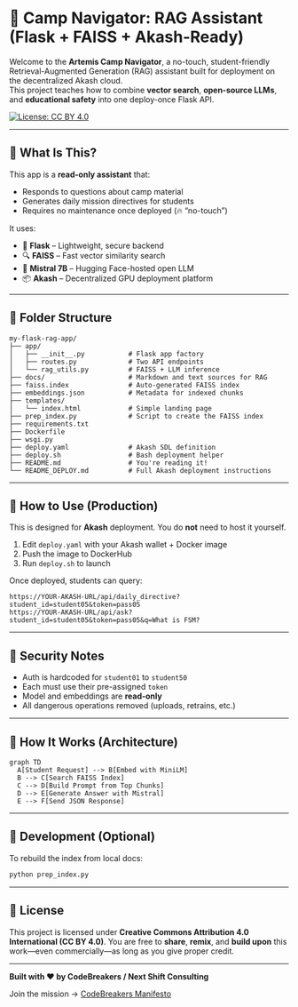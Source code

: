 # 🧭 Camp Navigator: RAG Assistant (Flask + FAISS + Akash-Ready)

Welcome to the **Artemis Camp Navigator**, a no-touch, student-friendly Retrieval-Augmented Generation (RAG) assistant built for deployment on the decentralized Akash cloud.  
This project teaches how to combine **vector search**, **open-source LLMs**, and **educational safety** into one deploy-once Flask API.

[![License: CC BY 4.0](https://img.shields.io/badge/License-CC%20BY%204.0-lightgrey.svg)](https://creativecommons.org/licenses/by/4.0/)

---

## 🧠 What Is This?

This app is a **read-only assistant** that:
- Responds to questions about camp material
- Generates daily mission directives for students
- Requires no maintenance once deployed (🔥 “no-touch”)

It uses:
- 🧱 **Flask** – Lightweight, secure backend
- 🔍 **FAISS** – Fast vector similarity search
- 🤖 **Mistral 7B** – Hugging Face-hosted open LLM
- 📦 **Akash** – Decentralized GPU deployment platform

---

## 📁 Folder Structure

```
my-flask-rag-app/
├── app/
│   ├── __init__.py           # Flask app factory
│   ├── routes.py             # Two API endpoints
│   └── rag_utils.py          # FAISS + LLM inference
├── docs/                     # Markdown and text sources for RAG
├── faiss.index               # Auto-generated FAISS index
├── embeddings.json           # Metadata for indexed chunks
├── templates/
│   └── index.html            # Simple landing page
├── prep_index.py             # Script to create the FAISS index
├── requirements.txt
├── Dockerfile
├── wsgi.py
├── deploy.yaml               # Akash SDL definition
├── deploy.sh                 # Bash deployment helper
├── README.md                 # You're reading it!
└── README_DEPLOY.md          # Full Akash deployment instructions
```

---

## 🚀 How to Use (Production)

This is designed for **Akash** deployment. You do **not** need to host it yourself.

1. Edit `deploy.yaml` with your Akash wallet + Docker image
2. Push the image to DockerHub
3. Run `deploy.sh` to launch

Once deployed, students can query:
```
https://YOUR-AKASH-URL/api/daily_directive?student_id=student05&token=pass05
https://YOUR-AKASH-URL/api/ask?student_id=student05&token=pass05&q=What is FSM?
```

---

## 🔐 Security Notes

- Auth is hardcoded for `student01` to `student50`
- Each must use their pre-assigned `token`
- Model and embeddings are **read-only**
- All dangerous operations removed (uploads, retrains, etc.)

---

## 🧠 How It Works (Architecture)

```mermaid
graph TD
  A[Student Request] --> B[Embed with MiniLM]
  B --> C[Search FAISS Index]
  C --> D[Build Prompt from Top Chunks]
  D --> E[Generate Answer with Mistral]
  E --> F[Send JSON Response]
```

---

## 🧪 Development (Optional)

To rebuild the index from local docs:

```bash
python prep_index.py
```

---

## 📜 License

This project is licensed under **Creative Commons Attribution 4.0 International (CC BY 4.0)**. You are free to **share**, **remix**, and **build upon** this work—even commercially—as long as you give proper credit.

---

**Built with ❤️ by CodeBreakers / Next Shift Consulting**

Join the mission → [CodeBreakers Manifesto](terms/CodeBreakers_Manifesto.md)
